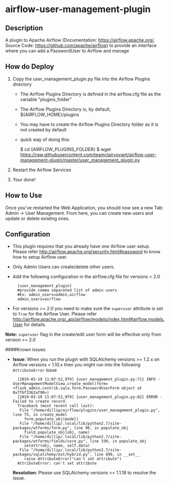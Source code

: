 # airflow-user-management-plugin

## Description

A plugin to Apache Airflow (Documentation: https://airflow.apache.org/, Source Code: https://github.com/apache/airflow) to provide an interface where you can add a PasswordUser to Airflow and manage

## How do Deploy

1. Copy the user_management_plugin.py file into the Airflow Plugins directory

    * The Airflow Plugins Directory is defined in the airflow.cfg file as the variable "plugins_folder"
    
    * The Airflow Plugins Directory is, by default, ${AIRFLOW_HOME}/plugins
    
    * You may have to create the Airflow Plugins Directory folder as it is not created by default
    
    * quick way of doing this:
    
        $ cd {AIRFLOW_PLUGINS_FOLDER}
        $ wget https://raw.githubusercontent.com/teamclairvoyant/airflow-user-management-plugin/master/user_management_plugin.py
 
2. Restart the Airflow Services

3. Your done!

## How to Use

Once you've restarted the Web Application, you should now see a new Tab: Admin -> User Management. From here, you can create new users and update or delete existing ones.

## Configuration
* This plugin requires that you already have one Airflow user setup.  Please refer http://airflow.apache.org/security.html#password to know how to setup Airflow user.
* Only Admin Users can create/delete other users.

* Add the following configuration in the airflow.cfg file for versions < 2.0

        [user_management_plugin]
        #provide comma separated list of admin users
        #Ex: admin_users=admin,airflow
        admin_users=airflow
        
* For versions >= 2.0 you need to make sure the `superuser` attribute is set to `True` for the Airflow User. Please refer http://airflow.apache.org/_api/airflow/models/index.html#airflow.models.User for details.

**Note:** `superuser` flag in the create/edit user form will be effective only from version >= 2.0

####Known issues
* **Issue**:  When you run the plugin with SQLAlchemy versions >= 1.2.x on Airflow versions < 1.10.x then you might run into the following `AttributeError` issue
    
        [2019-03-19 11:07:52,979] {user_management_plugin.py:71} INFO - UserManagementModelView.create_model(form=<flask_admin.contrib.sqla.form.PasswordUserForm object at 0x7fbf3362af90>)
        [2019-03-19 11:07:52,979] {user_management_plugin.py:82} ERROR - Failed to create record.
        Traceback (most recent call last):
         File "/home/dillip/airflow/plugins/user_management_plugin.py", line 75, in create_model
           form.populate_obj(model)
         File "/home/dillip/.local/lib/python2.7/site-packages/wtforms/form.py", line 96, in populate_obj
           field.populate_obj(obj, name)
         File "/home/dillip/.local/lib/python2.7/site-packages/wtforms/fields/core.py", line 330, in populate_obj
           setattr(obj, name, self.data)
         File "/home/dillip/.local/lib/python2.7/site-packages/sqlalchemy/ext/hybrid.py", line 899, in __set__
           raise AttributeError("can't set attribute")
        AttributeError: can't set attribute 
              
    **Resolution**: Please use SQLAlchemy versions <= 1.1.18 to resolve the issue.